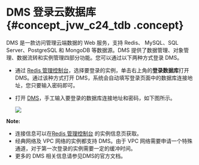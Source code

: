 # DMS 登录云数据库 {#concept_jvw_c24_tdb .concept}

DMS 是一款访问管理云端数据的 Web 服务，支持 Redis、 MySQL、SQL Server、PostgreSQL 和 MongoDB 等数据源。DMS 提供了数据管理、对象管理、数据流转和实例管理四部分功能。您可以通过以下两种方式登录 DMS。

-   通过 [Redis 管理控制台](https://kvstore.console.aliyun.com/)，选择要登录的实例，单击右上角的**登录数据库**打开 DMS。通过该种方式打开 DMS，系统会自动填写登录页面中的数据库连接地址，您只要输入密码即可。

-   打开 [DMS](https://dms-rds.aliyun.com)，手工输入要登录的数据库连接地址和密码，如下图所示。

    ![](http://static-aliyun-doc.oss-cn-hangzhou.aliyuncs.com/assets/img/3127/1079_zh-CN.png)


**Note:** 

-   连接信息可以在[Redis 管理控制台](https://kvstore.console.aliyun.com/) 的实例信息页获取。
-   经典网络及 VPC 网络的实例都支持 DMS。由于 VPC 网络需要申请一个特殊通道，对于第一次登录的实例需要一定的缓冲时间。
-   更多的 DMS 相关信息请参见DMS的官方文档。

